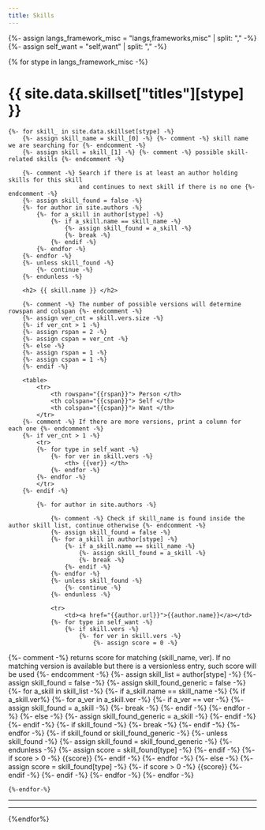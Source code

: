 ```yaml
---
title: Skills
---
```


{%- assign langs_framework_misc = "langs,frameworks,misc" | split: "," -%}
{%- assign self_want = "self,want" | split: "," -%}

{% for stype in langs_framework_misc -%}

<h1> {{ site.data.skillset["titles"][stype] }} </h1>

    {%- for skill_ in site.data.skillset[stype] -%}
        {%- assign skill_name = skill_[0] -%} {%- comment -%} skill name we are searching for {%- endcomment -%}
        {%- assign skill = skill_[1] -%} {%- comment -%} possible skill-related skills {%- endcomment -%}

        {%- comment -%} Search if there is at least an author holding skills for this skill
                        and continues to next skill if there is no one {%- endcomment -%}
        {%- assign skill_found = false -%}
        {%- for author in site.authors -%}
            {%- for a_skill in author[stype] -%}
                {%- if a_skill.name == skill_name -%}
                    {%- assign skill_found = a_skill -%}
                    {%- break -%}
                {%- endif -%}
            {%- endfor -%}
        {%- endfor -%}
        {%- unless skill_found -%}
            {%- continue -%}
        {%- endunless -%}

        <h2> {{ skill.name }} </h2>

        {%- comment -%} The number of possible versions will determine rowspan and colspan {%- endcomment -%}
        {%- assign ver_cnt = skill.vers.size -%}
        {%- if ver_cnt > 1 -%}
        {%- assign rspan = 2 -%}
        {%- assign cspan = ver_cnt -%}
        {%- else -%}
        {%- assign rspan = 1 -%}
        {%- assign cspan = 1 -%}
        {%- endif -%}

        <table>
            <tr>
                <th rowspan="{{rspan}}"> Person </th>
                <th colspan="{{cspan}}"> Self </th>
                <th colspan="{{cspan}}"> Want </th>
            </tr>
        {%- comment -%} If there are more versions, print a column for each one {%- endcomment -%}
        {%- if ver_cnt > 1 -%}
            <tr>
            {%- for type in self_want -%}
                {%- for ver in skill.vers -%}
                    <th> {{ver}} </th>
                {%- endfor -%}
            {%- endfor -%}
            </tr>
        {%- endif -%}

            {%- for author in site.authors -%}

                {%- comment -%} Check if skill_name is found inside the author skill list, continue otherwise {%- endcomment -%}
                {%- assign skill_found = false -%}
                {%- for a_skill in author[stype] -%}
                    {%- if a_skill.name == skill_name -%}
                        {%- assign skill_found = a_skill -%}
                        {%- break -%}
                    {%- endif -%}
                {%- endfor -%}
                {%- unless skill_found -%}
                    {%- continue -%}
                {%- endunless -%}

                <tr>
                    <td><a href="{{author.url}}">{{author.name}}</a></td>
                {%- for type in self_want -%}
                    {%- if skill.vers -%}
                        {%- for ver in skill.vers -%}
                            {%- assign score = 0 -%}

{%- comment -%} returns score for matching (skill_name, ver). If no matching version is available but
                there is a versionless entry, such score will be used {%- endcomment -%}
                            {%- assign skill_list = author[stype] -%}
                            {%- assign skill_found = false -%}
                            {%- assign skill_found_generic = false -%}
                            {%- for a_skill in skill_list -%}
                                {%- if a_skill.name == skill_name -%}
                                    {% if a_skill.ver%}
                                        {%- for a_ver in a_skill.ver -%}
                                            {%- if a_ver == ver -%}
                                                {%- assign skill_found = a_skill -%}
                                                {%- break -%}
                                            {%- endif -%}
                                        {%- endfor -%}
                                    {%- else -%}
                                        {%- assign skill_found_generic = a_skill -%}
                                    {%- endif -%}
                                {%- endif -%}
                                {%- if skill_found -%}
                                    {%- break -%}
                                {%- endif -%}
                            {%- endfor -%}
                            {%- if skill_found or skill_found_generic -%}
                                {%- unless skill_found -%}
                                    {%- assign skill_found = skill_found_generic -%}
                                {%- endunless -%}
                                {%- assign score = skill_found[type] -%}
                            {%- endif -%}
                            <td>{%- if score > 0 -%} {{score}} {%- endif -%}</td>
                        {%- endfor -%}
                    {%- else -%}
                        {%- assign score = skill_found[type] -%}
                        <td>{%- if score > 0 -%} {{score}} {%- endif -%}</td>
                    {%- endif -%}
                {%- endfor -%}
                </tr>
            {%- endfor -%}
        </table>

    {%-endfor-%}
------
------
{%endfor%}
